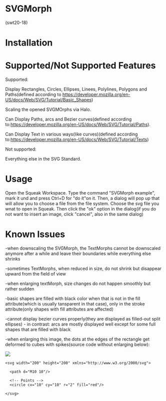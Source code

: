 # SVGMorph
(swt20-18)

# Installation

# Supported/Not Supported Features

Supported:

Display Rectangles, Circles, Ellipses, Linees, Polylines, Polygons and Paths(defined according to https://developer.mozilla.org/en-US/docs/Web/SVG/Tutorial/Basic_Shapes)

Scaling the opened SVGMOrphs via Halo.

Can Display Paths, arcs and Bezier curves(defined according to:https://developer.mozilla.org/en-US/docs/Web/SVG/Tutorial/Paths).

Can Display Text in various ways(like curves)(defined according to:https://developer.mozilla.org/en-US/docs/Web/SVG/Tutorial/Texts)

Not supported:

Everything else in the SVG Standard.

# Usage

Open the Squeak Workspace. Type the command "SVGMorph example", mark it und and press Ctrl+D for "do it"on it. Then, a dialog will pop up that will allow you to choose a file from the file system. Choose the svg file you wnat to open in Squeak. Then click the "ok" option in the dialog(if you do not want to insert an image, click "cancel", also in the same dialog)

# Known Issues

-when downscaling the SVGMorph, the TextMorphs cannot be downscaled anymore after a while and leave their boundaries while everything else 
shrinks

-sometimes TextMorphs, when reduced in size, do not shrink but disappear upward from the field of view

-when enlarging textMorph, size changes do not happen smoothly but rather sudden

-basic shapes are filled with black color when that is not in the fill attribute(which is usually tansparent in that case), only in the stroke attribute(only shapes with fill attributes are affected)

-cannot display bezier curves properly(they are displayed as filled-out split ellipses) - in contrast: arcs are mostly displayed well except for some full shapes that are filled with black

-when enlarging this image, the dots at the edges of the rectangle get deformed to cubes with spikes(source code without enlarging below):

![](https://raw.githubusercontent.com/hpi-swa-teaching/SVGMorph/dev/docs/issues/deformed_circles.svg)

```
<svg width="200" height="200" xmlns="http://www.w3.org/2000/svg">

  <path d="M10 10"/>

  <!-- Points -->
  <circle cx="10" cy="10" r="2" fill="red"/>

</svg>
```
